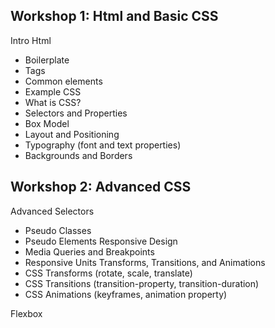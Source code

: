 ## Workshop 1: Html and Basic CSS
Intro
Html
- Boilerplate
- Tags
- Common elements
- Example
CSS
- What is CSS?
- Selectors and Properties
- Box Model
- Layout and Positioning
- Typography (font and text properties)
- Backgrounds and Borders

## Workshop 2: Advanced CSS
Advanced Selectors
- Pseudo Classes
- Pseudo Elements
Responsive Design
- Media Queries and Breakpoints
- Responsive Units
Transforms, Transitions, and Animations
- CSS Transforms (rotate, scale, translate)
- CSS Transitions (transition-property, transition-duration)
- CSS Animations (keyframes, animation property)

Flexbox